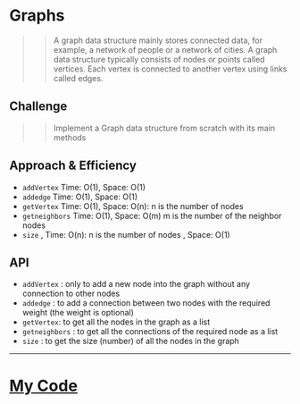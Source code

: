# Graphs
>> A graph data structure mainly stores connected data, for example, a network of people or a network of cities. A graph data structure typically consists of nodes or points called vertices. Each vertex is connected to another vertex using links called edges.


## Challenge
>> Implement a Graph data structure from scratch with its main methods


## Approach & Efficiency
* ``addVertex`` Time: O(1), Space: O(1)
* ``addedge`` Time: O(1), Space: O(1)
* ``getVertex`` Time: O(1), Space: O(n): n is the number of nodes
* ``getneighbors`` Time: O(1), Space: O(m) m is the number of the neighbor nodes
* ``size`` , Time: O(n): n is the number of nodes , Space: O(1)


## API
* ``addVertex`` : only to add a new node into the graph without any connection to other nodes
* ``addedge`` : to add a connection between two nodes with the required weight (the weight is optional)
* ``getVertex``: to get all the nodes in the graph as a list
* ``getneighbors`` : to get all the connections of the required node as a list
* ``size`` : to get the size (number) of all the nodes in the graph
---------
 
  # [My Code](https://github.com/hashem98/data-structures-and-algorithms/tree/main/Java/Graphs/lib/src)